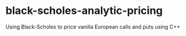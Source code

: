 # black-scholes-analytic-pricing
Using Black-Scholes to price vanilla European calls and puts using C++   

